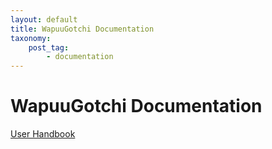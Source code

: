 ```yaml
---
layout: default
title: WapuuGotchi Documentation
taxonomy:
    post_tag:
        - documentation
---
```


# WapuuGotchi Documentation
[User Handbook](user-handbook.md)
